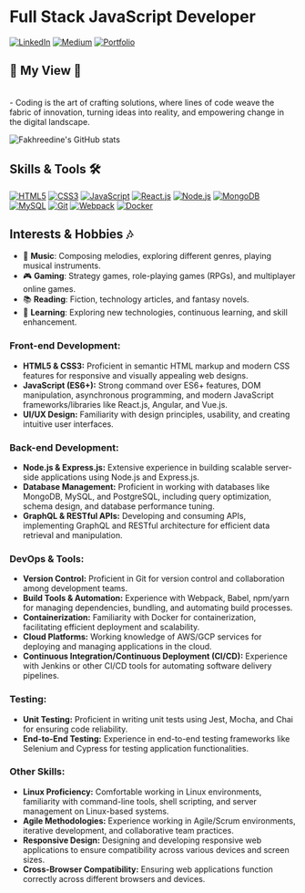 # Full Stack JavaScript Developer

[![LinkedIn](https://img.shields.io/badge/LinkedIn-Connect-blue)](https://www.linkedin.com/in/97fakhreddine/)
[![Medium](https://img.shields.io/badge/Medium-Follow-orange)](https://fakhrymessaoudi.medium.com/)
[![Portfolio](https://img.shields.io/badge/Portfolio-View-9cf)](https://fakhreddine-messaoudi.netlify.app/)
## 🔹 My View 🔹
<br />
- Coding is the art of crafting solutions, where lines of code weave the fabric of innovation, turning ideas into reality, and empowering change in the digital landscape.
<br />

![Fakhreedine's  GitHub stats](https://github-readme-stats.vercel.app/api?username=97Fakhreddine&show_icons=true&theme=radical)

## Skills & Tools 🛠️

[![HTML5](https://img.shields.io/badge/HTML5-E34F26?style=for-the-badge&logo=html5&logoColor=white)]()
[![CSS3](https://img.shields.io/badge/CSS3-1572B6?style=for-the-badge&logo=css3&logoColor=white)]()
[![JavaScript](https://img.shields.io/badge/JavaScript-F7DF1E?style=for-the-badge&logo=javascript&logoColor=black)]()
[![React.js](https://img.shields.io/badge/React.js-61DAFB?style=for-the-badge&logo=react&logoColor=white)]()
[![Node.js](https://img.shields.io/badge/Node.js-43853D?style=for-the-badge&logo=node.js&logoColor=white)]()
[![MongoDB](https://img.shields.io/badge/MongoDB-47A248?style=for-the-badge&logo=mongodb&logoColor=white)]()
[![MySQL](https://img.shields.io/badge/MySQL-4479A1?style=for-the-badge&logo=mysql&logoColor=white)]()
[![Git](https://img.shields.io/badge/Git-F05032?style=for-the-badge&logo=git&logoColor=white)]()
[![Webpack](https://img.shields.io/badge/Webpack-8DD6F9?style=for-the-badge&logo=webpack&logoColor=black)]()
[![Docker](https://img.shields.io/badge/Docker-2496ED?style=for-the-badge&logo=docker&logoColor=white)]()

## Interests & Hobbies 🎶

- 🎵 **Music**: Composing melodies, exploring different genres, playing musical instruments.
- 🎮 **Gaming**: Strategy games, role-playing games (RPGs), and multiplayer online games.
- 📚 **Reading**: Fiction, technology articles, and fantasy novels.
- 🌱 **Learning**: Exploring new technologies, continuous learning, and skill enhancement.


### Front-end Development:
- **HTML5 & CSS3:** Proficient in semantic HTML markup and modern CSS features for responsive and visually appealing web designs.
- **JavaScript (ES6+):** Strong command over ES6+ features, DOM manipulation, asynchronous programming, and modern JavaScript frameworks/libraries like React.js, Angular, and Vue.js.
- **UI/UX Design:** Familiarity with design principles, usability, and creating intuitive user interfaces.

### Back-end Development:
- **Node.js & Express.js:** Extensive experience in building scalable server-side applications using Node.js and Express.js.
- **Database Management:** Proficient in working with databases like MongoDB, MySQL, and PostgreSQL, including query optimization, schema design, and database performance tuning.
- **GraphQL & RESTful APIs:** Developing and consuming APIs, implementing GraphQL and RESTful architecture for efficient data retrieval and manipulation.

### DevOps & Tools:
- **Version Control:** Proficient in Git for version control and collaboration among development teams.
- **Build Tools & Automation:** Experience with Webpack, Babel, npm/yarn for managing dependencies, bundling, and automating build processes.
- **Containerization:** Familiarity with Docker for containerization, facilitating efficient deployment and scalability.
- **Cloud Platforms:** Working knowledge of AWS/GCP services for deploying and managing applications in the cloud.
- **Continuous Integration/Continuous Deployment (CI/CD):** Experience with Jenkins or other CI/CD tools for automating software delivery pipelines.

### Testing:
- **Unit Testing:** Proficient in writing unit tests using Jest, Mocha, and Chai for ensuring code reliability.
- **End-to-End Testing:** Experience in end-to-end testing frameworks like Selenium and Cypress for testing application functionalities.

### Other Skills:
- **Linux Proficiency:** Comfortable working in Linux environments, familiarity with command-line tools, shell scripting, and server management on Linux-based systems.
- **Agile Methodologies:** Experience working in Agile/Scrum environments, iterative development, and collaborative team practices.
- **Responsive Design:** Designing and developing responsive web applications to ensure compatibility across various devices and screen sizes.
- **Cross-Browser Compatibility:** Ensuring web applications function correctly across different browsers and devices.


